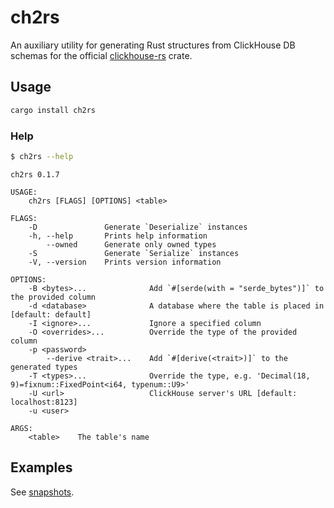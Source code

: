 # ch2rs

An auxiliary utility for generating Rust structures from ClickHouse DB schemas for the official [clickhouse-rs](https://github.com/ClickHouse/clickhouse-rs) crate.

## Usage

```sh
cargo install ch2rs
```

### Help

```sh
$ ch2rs --help
```

```
ch2rs 0.1.7

USAGE:
    ch2rs [FLAGS] [OPTIONS] <table>

FLAGS:
    -D               Generate `Deserialize` instances
    -h, --help       Prints help information
        --owned      Generate only owned types
    -S               Generate `Serialize` instances
    -V, --version    Prints version information

OPTIONS:
    -B <bytes>...              Add `#[serde(with = "serde_bytes")]` to the provided column
    -d <database>              A database where the table is placed in [default: default]
    -I <ignore>...             Ignore a specified column
    -O <overrides>...          Override the type of the provided column
    -p <password>
        --derive <trait>...    Add `#[derive(<trait>)]` to the generated types
    -T <types>...              Override the type, e.g. 'Decimal(18, 9)=fixnum::FixedPoint<i64, typenum::U9>'
    -U <url>                   ClickHouse server's URL [default: localhost:8123]
    -u <user>

ARGS:
    <table>    The table's name
```

## Examples

See [snapshots](tests/snapshots).
